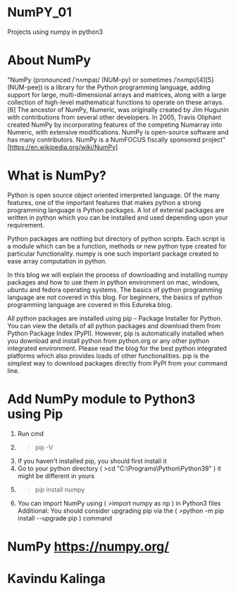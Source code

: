 # NumPY_01
Projects using numpy in python3
# About NumPy
"NumPy (pronounced /ˈnʌmpaɪ/ (NUM-py) or sometimes /ˈnʌmpi/[4][5] (NUM-pee)) is a library for the Python programming language, adding support for large, multi-dimensional arrays and matrices, along with a large collection of high-level mathematical functions to operate on these arrays.[6] The ancestor of NumPy, Numeric, was originally created by Jim Hugunin with contributions from several other developers. In 2005, Travis Oliphant created NumPy by incorporating features of the competing Numarray into Numeric, with extensive modifications. NumPy is open-source software and has many contributors. NumPy is a NumFOCUS fiscally sponsored project" [https://en.wikipedia.org/wiki/NumPy]

# What is NumPy?
Python is open source object oriented interpreted language. Of the many features, one of the important features that makes python a strong programming language is Python packages. A lot of external packages are written in python which you can be installed and used depending upon your requirement.

Python packages are nothing but directory of python scripts. Each script is a module which can be a function, methods or new python type created for particular functionality. numpy is one such important package created to ease array computation in python.

In this blog we will explain the process of downloading and installing numpy packages and how to use them in python environment on mac, windows, ubuntu and fedora operating systems. The basics of python programming language are not covered in this blog. For beginners, the basics of python programming language are covered in this Edureka blog.

All python packages are installed using pip – Package Installer for Python. You can view the details of all python packages and download them from Python Package Index (PyPI). However, pip is automatically installed when you download and install python from python.org or any other python integrated environment. Please read the blog for the best python integrated platforms which also provides loads of other functionalities. pip is the simplest way to download packages directly from PyPI from your command line.

# Add NumPy module to Python3 using Pip
1. Run cmd
2.  >pip -V
3.  If you haven't installed pip, you should first install it
4.  Go to your python directory ( >cd "C:\Programs\Python\Python39" ) it might be different in yours
5.  >pip install numpy
6.  You can import NumPy using ( >import numpy as np ) in Python3 files
Additional: You should consider upgrading pip via the ( >python -m pip install --upgrade pip ) command

# NumPy https://numpy.org/

# Kavindu Kalinga
